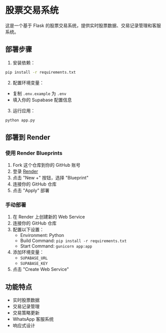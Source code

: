 # 股票交易系统

这是一个基于 Flask 的股票交易系统，提供实时股票数据、交易记录管理和客服系统。

## 部署步骤

1. 安装依赖：
```bash
pip install -r requirements.txt
```

2. 配置环境变量：
- 复制 `.env.example` 为 `.env`
- 填入你的 Supabase 配置信息

3. 运行应用：
```bash
python app.py
```

## 部署到 Render

### 使用 Render Blueprints

1. Fork 这个仓库到你的 GitHub 账号
2. 登录 [Render](https://render.com)
3. 点击 "New +" 按钮，选择 "Blueprint"
4. 连接你的 GitHub 仓库
5. 点击 "Apply" 部署

### 手动部署

1. 在 Render 上创建新的 Web Service
2. 连接你的 GitHub 仓库
3. 配置以下设置：
   - Environment: Python
   - Build Command: `pip install -r requirements.txt`
   - Start Command: `gunicorn app:app`
4. 添加环境变量：
   - `SUPABASE_URL`
   - `SUPABASE_KEY`
5. 点击 "Create Web Service"

## 功能特点

- 实时股票数据
- 交易记录管理
- 交易策略更新
- WhatsApp 客服系统
- 响应式设计 